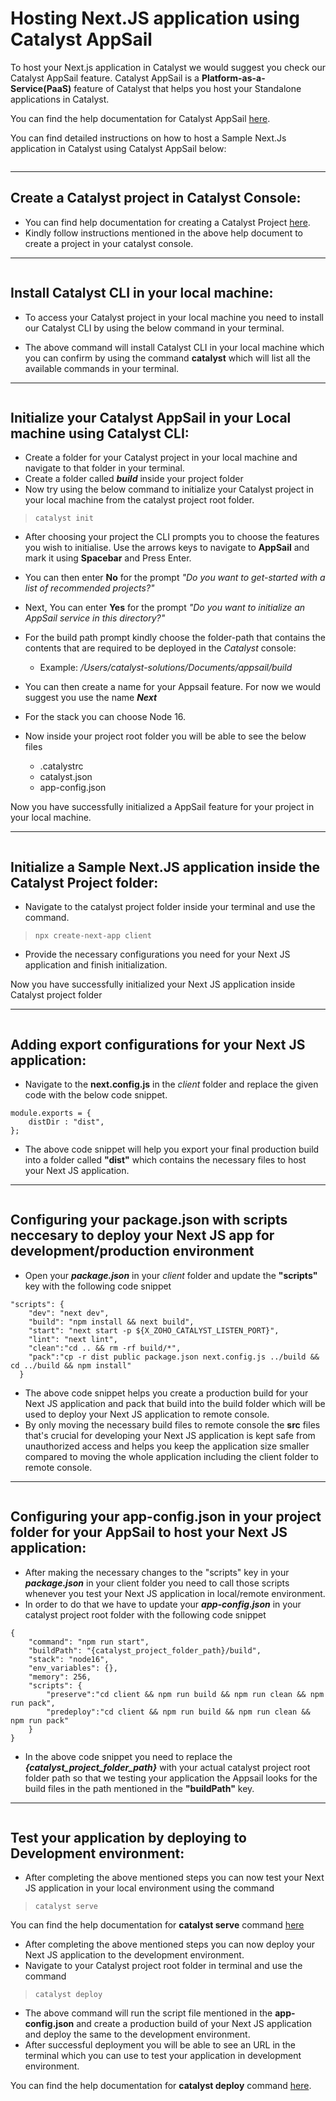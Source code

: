 # Hosting Next.JS application using Catalyst AppSail

To host your Next.js application in Catalyst we would suggest you check our Catalyst AppSail feature. Catalyst AppSail is a **Platform-as-a-Service(PaaS)** feature of Catalyst that helps you host your Standalone applications in Catalyst.

You can find the help documentation for Catalyst AppSail [here](https://docs.catalyst.zoho.com/en/serverless/help/appsail/introduction/).

You can find detailed instructions on how to host a Sample Next.Js application in Catalyst using Catalyst AppSail below:

![]()

---

## Create a Catalyst project in Catalyst Console:

- You can find help documentation for creating a Catalyst Project [here](https://docs.catalyst.zoho.com/en/getting-started/catalyst-projects/#create-a-catalyst-project).
- Kindly follow instructions mentioned in the above help document to create a project in your catalyst console.

---

![]()

## Install Catalyst CLI in your local machine:

- To access your Catalyst project in your local machine you need to install our Catalyst CLI by using the below command in your terminal.

- The above command will install Catalyst CLI in your local machine which you can confirm by using the command **catalyst** which will list all the available commands in your terminal.

---

![]()

## Initialize your Catalyst AppSail in your Local machine using Catalyst CLI:

- Create a folder for your Catalyst project in your local machine and navigate to that folder in your terminal.
- Create a folder called ***build*** inside your project folder
- Now try using the below command to initialize your Catalyst project in your local machine from the catalyst project root folder.

> ``catalyst init``

- After choosing your project the CLI prompts you to choose the features you wish to initialise. Use the arrows keys to navigate to **AppSail** and mark it using **Spacebar** and Press Enter.
- You can then enter **No** for the prompt *"Do you want to get-started with a list of recommended projects?"*
- Next, You can enter **Yes** for the prompt *"Do you want to initialize an AppSail service in this directory?"*
- For the build path prompt kindly choose the folder-path that contains the contents that are required to be deployed in the *Catalyst* console:

  - Example: */Users/catalyst-solutions/Documents/appsail/build*
    ![]()
- You can then create a name for your Appsail feature. For now we would suggest you use the name ***Next***
- For the stack you can choose Node 16.
- Now inside your project root folder you will be able to see the below files

  - .catalystrc
  - catalyst.json
  - app-config.json

Now you have successfully initialized a AppSail feature for your project in your local machine.

---

![]()

## Initialize a Sample Next.JS application inside the Catalyst Project folder:

- Navigate to the catalyst project folder inside your terminal and use the command.

> ``npx create-next-app client``

- Provide the necessary configurations you need for your Next JS application and finish initialization.

Now you have successfully initialized your Next JS application inside Catalyst project folder

---

![]()

## Adding export configurations for your Next JS application:

- Navigate to the **next.config.js** in the *client* folder and replace the given code with the below code snippet.

```
module.exports = {
    distDir : "dist",  
};
```

- The above code snippet will help you export your final production build into a folder called **"dist"** which contains the necessary files to host your Next JS application.

---

![]()

## Configuring your package.json with scripts neccesary to deploy your Next JS app for development/production environment

- Open your ***package.json*** in your *client* folder and update the **"scripts"** key with the following code snippet

```
"scripts": {
    "dev": "next dev",
    "build": "npm install && next build",
    "start": "next start -p ${X_ZOHO_CATALYST_LISTEN_PORT}",
    "lint": "next lint",
    "clean":"cd .. && rm -rf build/*",
    "pack":"cp -r dist public package.json next.config.js ../build && cd ../build && npm install" 
  }
```

- The above code snippet helps you create a production build for your Next JS application and pack that build into the build folder which will be used to deploy your Next JS application to remote console.
- By only moving the necessary build files to remote console the **src** files that's crucial for developing your Next JS application is kept safe from unauthorized access and helps you keep the application size smaller compared to moving the whole application including the client folder to remote console.

---

![]()

## Configuring your app-config.json in your project folder for your AppSail to host your Next JS application:

- After making the necessary changes to the "scripts" key in your ***package.json*** in your client folder you need to call those scripts whenever you test your Next JS application in local/remote environment.
- In order to do that we have to update your ***app-config.json*** in your catalyst project root folder with the following code snippet

```
{
	"command": "npm run start",
	"buildPath": "{catalyst_project_folder_path}/build",
	"stack": "node16",
	"env_variables": {},
	"memory": 256,
	"scripts": {
		"preserve":"cd client && npm run build && npm run clean && npm run pack",
		"predeploy":"cd client && npm run build && npm run clean && npm run pack"
	}
}
```

- In the above code snippet you need to replace the ***{catalyst_project_folder_path}*** with your actual catalyst project root folder path so that we testing your application the Appsail looks for the build files in the path mentioned in the **"buildPath"** key.

---

![]()

## Test your application by deploying to Development environment:

- After completing the above mentioned steps you can now test your Next JS application in your local environment using the command

> ``catalyst serve``

You can find the help documentation for **catalyst serve** command [here](https://docs.catalyst.zoho.com/en/cli/v1/serve-resources/serve-all-resources/)

- After completing the above mentioned steps you can now deploy your Next JS application to the development environment.
- Navigate to your Catalyst project root folder in terminal and use the command

> ``catalyst deploy``

- The above command will run the script file mentioned in the **app-config.json** and create a production build of your Next JS application and deploy the same to the development environment.
- After successful deployment you will be able to see an URL in the terminal which you can use to test your application in development environment.

You can find the help documentation for **catalyst deploy** command [here](https://docs.catalyst.zoho.com/en/cli/v1/deploy-resources/introduction/).
